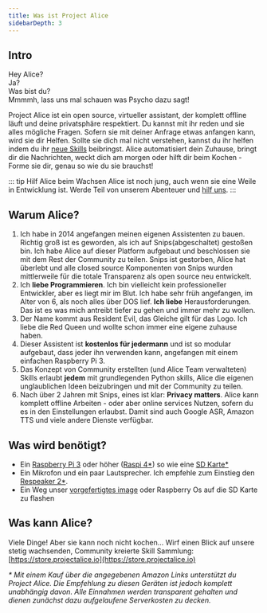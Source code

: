 ```yaml
---
title: Was ist Project Alice
sidebarDepth: 3
---
```


<link rel="stylesheet" href="/css/speechbubbles.css">

## Intro

<div class="userSpeech male">Hey Alice?</div>
<div class="aliceSpeech female">Ja?</div>
<div class="userSpeech male">Was bist du?</div>
<div class="aliceSpeech female">Mmmmh, lass uns mal schauen was Psycho dazu sagt!</div>


Project Alice ist ein open source, virtueller assistant, der komplett offline läuft und deine privatsphäre respektiert. Du kannst mit ihr reden und sie alles mögliche Fragen. Sofern sie mit deiner Anfrage etwas anfangen kann, wird sie dir Helfen. Sollte sie dich mal nicht verstehen, kannst du ihr helfen indem du ihr [neue Skills](https://store.projectalice.io) beibringst. Alice automatisiert dein Zuhause, bringt dir die Nachrichten, weckt dich am morgen oder hilft dir beim Kochen - Forme sie dir, genau so wie du sie brauchst!

::: tip Hilf Alice beim Wachsen
Alice ist noch jung, auch wenn sie eine Weile in Entwicklung ist. Werde Teil von unserem Abenteuer und [hilf uns](../contribute/contributing.md).
:::


## Warum Alice?

1. Ich habe in 2014 angefangen meinen eigenen Assistenten zu bauen. Richtig groß ist es geworden, als ich auf Snips(abgeschaltet) gestoßen bin. Ich habe Alice auf dieser Platform aufgebaut und beschlossen sie mit dem Rest der Community zu teilen. Snips ist gestorben, Alice hat überlebt und alle closed source Komponenten von Snips wurden mittlerweile für die totale Transparenz als open source neu entwickelt.
2. Ich **liebe Programmieren**. Ich bin vielleicht kein professioneller Entwickler, aber es liegt mir im Blut. Ich habe sehr früh angefangen, im Alter von 6, als noch alles über DOS lief. **Ich liebe** Herausforderungen. Das ist es was mich antreibt tiefer zu gehen und immer mehr zu wollen.
3. Der Name kommt aus Resident Evil, das Gleiche gilt für das Logo. Ich liebe die Red Queen und wollte schon immer eine eigene zuhause haben.
4. Dieser Assistent ist **kostenlos für jedermann** und ist so modular aufgebaut, dass jeder ihn verwenden kann, angefangen mit einem einfachen Raspberry Pi 3.
5. Das Konzept von Community erstellten (und Alice Team verwalteten) Skills erlaubt **jedem** mit grundlegenden Python skills, Alice die eigenen unglaublichen Ideen beizubringen und mit der Community zu teilen.
6. Nach über 2 Jahren mit Snips, eines ist klar: **Privacy matters**. Alice kann komplett offline Arbeiten - oder aber online services Nutzen, sofern du es in den Einstellungen erlaubst. Damit sind auch Google ASR, Amazon TTS und viele andere Dienste verfügbar.


 ## Was wird benötigt?
 - Ein [Raspberry Pi 3](https://amzn.to/37gKqu8) oder höher ([Raspi 4*](https://amzn.to/36OWxOG)) so wie eine [SD Karte*](https://amzn.to/2FDHk86)
 - Ein Mikrofon und ein paar Lautsprecher. Ich empfehle zum Einstieg den [Respeaker 2*](https://amzn.to/36OWxOG).
 - Ein Weg unser [vorgefertigtes image](https://docs.projectalice.io/setup/) oder Raspberry Os auf die SD Karte zu flashen
 
 
 ## Was kann Alice?
 Viele Dinge! Aber sie kann noch nicht kochen... Wirf einen Blick auf unsere stetig wachsenden, Community kreierte Skill Sammlung: [https://store.projectalice.io](https://store.projectalice.io)
 
 
 _* Mit einem Kauf über die angegebenen Amazon Links unterstützt du Project Alice. Die Empfehlung zu diesen Geräten ist jedoch komplett unabhängig davon. Alle Einnahmen werden transparent gehalten und dienen zunächst dazu aufgelaufene Serverkosten zu decken._
 
